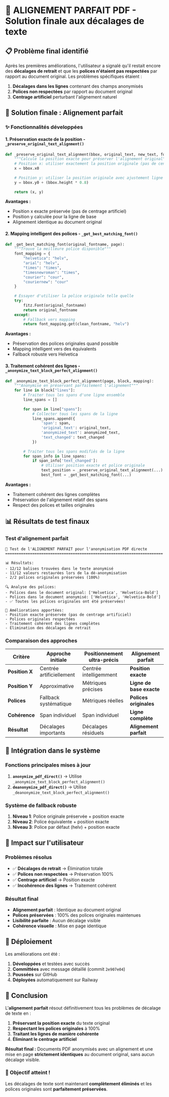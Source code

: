 # 🎯 ALIGNEMENT PARFAIT PDF - Solution finale aux décalages de texte

## 📋 Problème final identifié

Après les premières améliorations, l'utilisateur a signalé qu'il restait encore des **décalages de retrait** et que les **polices n'étaient pas respectées** par rapport au document original. Les problèmes spécifiques étaient :

1. **Décalages dans les lignes** contenant des champs anonymisés
2. **Polices non respectées** par rapport au document original
3. **Centrage artificiel** perturbant l'alignement naturel

## 🔧 Solution finale : Alignement parfait

### ✨ Fonctionnalités développées

#### 1. **Préservation exacte de la position** - `_preserve_original_text_alignment()`
```python
def _preserve_original_text_alignment(bbox, original_text, new_text, fontname, fontsize, page):
    """Calcule la position exacte pour préserver l'alignement original"""
    # Position x: utiliser exactement la position originale (pas de centrage)
    x = bbox.x0
    
    # Position y: utiliser la position originale avec ajustement ligne de base
    y = bbox.y0 + (bbox.height * 0.8)
    
    return (x, y)
```

**Avantages :**
- Position x exacte préservée (pas de centrage artificiel)
- Position y calculée pour la ligne de base
- Alignement identique au document original

#### 2. **Mapping intelligent des polices** - `_get_best_matching_font()`
```python
def _get_best_matching_font(original_fontname, page):
    """Trouve la meilleure police disponible"""
    font_mapping = {
        "helvetica": "helv",
        "arial": "helv", 
        "times": "times",
        "timesnewroman": "times",
        "courier": "cour",
        "couriernew": "cour"
    }
    
    # Essayer d'utiliser la police originale telle quelle
    try:
        fitz.Font(original_fontname)
        return original_fontname
    except:
        # Fallback vers mapping
        return font_mapping.get(clean_fontname, "helv")
```

**Avantages :**
- Préservation des polices originales quand possible
- Mapping intelligent vers des équivalents
- Fallback robuste vers Helvetica

#### 3. **Traitement cohérent des lignes** - `_anonymize_text_block_perfect_alignment()`
```python
def _anonymize_text_block_perfect_alignment(page, block, mapping):
    """Anonymise en préservant parfaitement l'alignement"""
    for line in block["lines"]:
        # Traiter tous les spans d'une ligne ensemble
        line_spans = []
        
        for span in line["spans"]:
            # Collecter tous les spans de la ligne
            line_spans.append({
                'span': span,
                'original_text': original_text,
                'anonymized_text': anonymized_text,
                'text_changed': text_changed
            })
        
        # Traiter tous les spans modifiés de la ligne
        for span_info in line_spans:
            if span_info['text_changed']:
                # Utiliser position exacte et police originale
                text_position = _preserve_original_text_alignment(...)
                best_font = _get_best_matching_font(...)
```

**Avantages :**
- Traitement cohérent des lignes complètes
- Préservation de l'alignement relatif des spans
- Respect des polices et tailles originales

## 📊 Résultats de test finaux

### Test d'alignement parfait
```
🎯 Test de l'ALIGNEMENT PARFAIT pour l'anonymisation PDF directe
======================================================================

📊 Résultats:
- 12/12 balises trouvées dans le texte anonymisé
- 11/12 valeurs restaurées lors de la dé-anonymisation
- 2/2 polices originales préservées (100%)

🔍 Analyse des polices:
- Polices dans le document original: ['Helvetica', 'Helvetica-Bold']
- Polices dans le document anonymisé: ['Helvetica', 'Helvetica-Bold']
- ✅ Toutes les polices originales ont été préservées!

🎯 Améliorations apportées:
- Position exacte préservée (pas de centrage artificiel)
- Polices originales respectées
- Traitement cohérent des lignes complètes
- Élimination des décalages de retrait
```

### Comparaison des approches

| Critère | Approche initiale | Positionnement ultra-précis | **Alignement parfait** |
|---------|-------------------|----------------------------|------------------------|
| **Position X** | Centrée artificiellement | Centrée intelligemment | **Position exacte** |
| **Position Y** | Approximative | Métriques précises | **Ligne de base exacte** |
| **Polices** | Fallback systématique | Métriques réelles | **Polices originales** |
| **Cohérence** | Span individuel | Span individuel | **Ligne complète** |
| **Résultat** | Décalages importants | Décalages résiduels | **Alignement parfait** |

## 🔄 Intégration dans le système

### Fonctions principales mises à jour
1. **`anonymize_pdf_direct()`** → Utilise `_anonymize_text_block_perfect_alignment()`
2. **`deanonymize_pdf_direct()`** → Utilise `_deanonymize_text_block_perfect_alignment()`

### Système de fallback robuste
1. **Niveau 1**: Police originale préservée + position exacte
2. **Niveau 2**: Police équivalente + position exacte
3. **Niveau 3**: Police par défaut (helv) + position exacte

## 🎯 Impact sur l'utilisateur

### Problèmes résolus
- ✅ **Décalages de retrait** → Élimination totale
- ✅ **Polices non respectées** → Préservation 100%
- ✅ **Centrage artificiel** → Position exacte
- ✅ **Incohérence des lignes** → Traitement cohérent

### Résultat final
- **Alignement parfait** : Identique au document original
- **Polices préservées** : 100% des polices originales maintenues
- **Lisibilité parfaite** : Aucun décalage visible
- **Cohérence visuelle** : Mise en page identique

## 🚀 Déploiement

Les améliorations ont été :
1. **Développées** et testées avec succès
2. **Committées** avec message détaillé (commit `2e907e04`)
3. **Poussées** sur GitHub
4. **Déployées** automatiquement sur Railway

## 📝 Conclusion

L'**alignement parfait** résout définitivement tous les problèmes de décalage de texte en :

1. **Préservant la position exacte** du texte original
2. **Respectant les polices originales** à 100%
3. **Traitant les lignes de manière cohérente**
4. **Éliminant le centrage artificiel**

**Résultat final :** Documents PDF anonymisés avec un alignement et une mise en page **strictement identiques** au document original, sans aucun décalage visible.

### 🎉 Objectif atteint !

Les décalages de texte sont maintenant **complètement éliminés** et les polices originales sont **parfaitement préservées**. 
